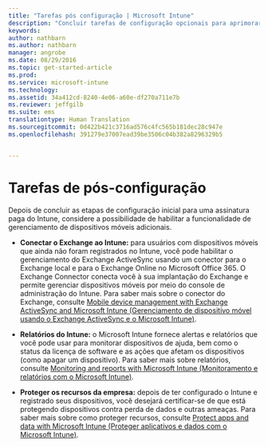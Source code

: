 ```yaml
---
title: "Tarefas pós configuração | Microsoft Intune"
description: "Concluir tarefas de configuração opcionais para aprimorar a funcionalidade de gerenciamento de dispositivo móvel."
keywords: 
author: nathbarn
ms.author: nathbarn
manager: angrobe
ms.date: 08/29/2016
ms.topic: get-started-article
ms.prod: 
ms.service: microsoft-intune
ms.technology: 
ms.assetid: 34a412cd-8240-4e06-a60e-df270a711e7b
ms.reviewer: jeffgilb
ms.suite: ems
translationtype: Human Translation
ms.sourcegitcommit: 0d422b421c3716ad576c4fc565b181dec28c947e
ms.openlocfilehash: 391279e37007ead39be3506c04b382a8296329b5


---
```


# Tarefas de pós-configuração
Depois de concluir as etapas de configuração inicial para uma assinatura paga do Intune, considere a possibilidade de habilitar a funcionalidade de gerenciamento de dispositivos móveis adicionais.

-   **Conectar o Exchange ao Intune:** para usuários com dispositivos móveis que ainda não foram registrados no Intune, você pode habilitar o gerenciamento do Exchange ActiveSync usando um conector para o Exchange local e para o Exchange Online no Microsoft Office 365. O Exchange Connector conecta você à sua implantação do Exchange e permite gerenciar dispositivos móveis por meio do console de administração do Intune. Para saber mais sobre o conector do Exchange, consulte [Mobile device management with Exchange ActiveSync and Microsoft Intune (Gerenciamento de dispositivo móvel usando o Exchange ActiveSync e o Microsoft Intune)](/intune/deploy-use/mobile-device-management-with-exchange-activesync-and-microsoft-intune).

-   **Relatórios do Intune:** o Microsoft Intune fornece alertas e relatórios que você pode usar para monitorar dispositivos de ajuda, bem como o status da licença de software e as ações que afetam os dispositivos (como apagar um dispositivo).  Para saber mais sobre relatórios, consulte [Monitoring and reports with Microsoft Intune (Monitoramento e relatórios com o Microsoft Intune)](/intune/deploy-use/monitoring-and-reports-with-microsoft-intune).

-   **Proteger os recursos da empresa:** depois de ter configurado o Intune e registrado seus dispositivos, você desejará certificar-se de que está protegendo dispositivos contra perda de dados e outras ameaças. Para saber mais sobre como proteger recursos, consulte [Protect apps and data with Microsoft Intune (Proteger aplicativos e dados com o Microsoft Intune)](/Intune/deploy-use/protect-apps-and-data-with-microsoft-intune).



<!--HONumber=Oct16_HO4-->


